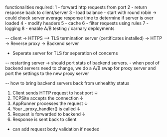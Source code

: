 functionalities required:
1 - forward http requests from port
2 - return response back to client/server
3 - load balance
    - start with round robin -> could check server average response time to determine if server is over loaded
4 - modify headers
5 - cache
6 - filter requests using rules
7 - logging
8 - enable A/B testing / carnary deployments

-- client -> HTTPS --> TLS termination server (certificates installed) -> HTTP -> Reverse proxy -> Backend server

- Seperate server for TLS for seperation of concerns

-- restarting server -> should port stats of backend servers.
    - when pool of backend servers need to change, we do a A/B swap for proxy server and port the settings to the new proxy server

-- how to bring backend servers back from unhealthy status

1. Client sends HTTP request to host:port
   ↓
2. TCPSite accepts the connection
   ↓
3. AppRunner processes the request
   ↓
4. Your _proxy_handler() is called
   ↓
5. Request is forwarded to backend
   ↓
6. Response is sent back to client

- can add request body validation if needed
